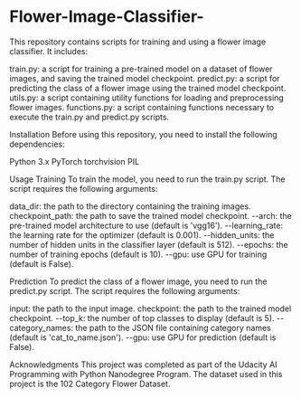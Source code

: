 # Flower-Image-Classifier-
This repository contains scripts for training and using a flower image classifier. It includes:

train.py: a script for training a pre-trained model on a dataset of flower images, and saving the trained model checkpoint.
predict.py: a script for predicting the class of a flower image using the trained model checkpoint.
utils.py: a script containing utility functions for loading and preprocessing flower images.
functions.py: a script containing functions necessary to execute the train.py and predict.py scripts.

Installation
Before using this repository, you need to install the following dependencies:

Python 3.x
PyTorch
torchvision
PIL

Usage
Training
To train the model, you need to run the train.py script. The script requires the following arguments:

data_dir: the path to the directory containing the training images.
checkpoint_path: the path to save the trained model checkpoint.
--arch: the pre-trained model architecture to use (default is 'vgg16').
--learning_rate: the learning rate for the optimizer (default is 0.001).
--hidden_units: the number of hidden units in the classifier layer (default is 512).
--epochs: the number of training epochs (default is 10).
--gpu: use GPU for training (default is False).

Prediction
To predict the class of a flower image, you need to run the predict.py script. The script requires the following arguments:

input: the path to the input image.
checkpoint: the path to the trained model checkpoint.
--top_k: the number of top classes to display (default is 5).
--category_names: the path to the JSON file containing category names (default is 'cat_to_name.json').
--gpu: use GPU for prediction (default is False).

Acknowledgments
This project was completed as part of the Udacity AI Programming with Python Nanodegree Program. The dataset used in this project is the 102 Category Flower Dataset.
